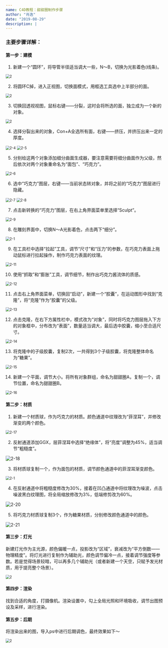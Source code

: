 ```yaml
---
name: C4D教程：甜甜圈制作步骤
author: "肖逸"
date: "2019-08-29"
description: |
---
```

### 主要步骤详解：

#### 第一步：建模

1. 新建一个“圆环”，将导管半径适当调大一些，N～B，切换为光影着色(线条)。

<img src="./images/c4d/2-1.png" alt="2" style="zoom:80%;" />

2. 将圆环C掉，进入正视图，切换面模式，用框选工具选中上半部分的面。

<img src="./images/c4d/2-2.png" alt="2" style="zoom:80%;" />

3. 切换回透视视图，鼠标右键——分裂，这时会将所选的面，独立成为一个新的对象。

<img src="./images/c4d/2-3.png" alt="2" style="zoom:80%;" />

4. 选择分裂出来的对象，Con+A全选所有面，右键——挤压，并挤压出来一定的厚度。 

<img src="./images/c4d/2-4.png" alt="2-4" style="zoom:80%;" />

<img src="./images/c4d/2-5.png" alt="2-5" style="zoom:80%;" />

5. 分别给这两个对象添加细分曲面生成器，要注意需要将细分曲面作为父级，然后依次对两个对象重命名为“面包”、“巧克力”。

<img src="./images/c4d/2-6.png" alt="2-6" style="zoom:80%;" />

6. 选中“巧克力”图层，右键——当前状态转对象，并将之前的“巧克力”图层进行隐藏。

<img src="./images/c4d/2-7.png" alt="2-7" style="zoom:80%;" />

<img src="./images/c4d/2-8.png" alt="2-8" style="zoom:80%;" />

7. 点击新转换的“巧克力”图层，在右上角界面菜单里选择“Sculpt”。  

<img src="./images/c4d/2-9.png" alt="2-9" style="zoom:80%;" />

8. 在雕刻界面中，切换N～A光影着色，点击两下“细分”。 

<img src="./images/c4d/2-10.png" alt="2-1" style="zoom:80%;" />

9. 在工具栏中选择“拉起”工具，调节“尺寸”和“压力”的参数，在巧克力表面上拖动鼠标进行拉起操作，制作巧克力表面的纹理。 

<img src="./images/c4d/2-11.png" alt="2-11" style="zoom:80%;" />

10. 使用“抓取”和“膨胀”工具，调节细节，制作出巧克力酱流体的质感。

<img src="./images/c4d/2-12.png" alt="2-12" style="zoom:80%;" />

11. 点击右上角界面菜单，切换回“启动”，新建一个“胶囊”，在运动图形中找到“克隆”，将“克隆”作为“胶囊”的父级。

<img src="./images/c4d/2-13.png" alt="2-13" style="zoom:80%;" />

12. 点击克隆，在右下方属性栏中，模式改为“对象”，同时将巧克力图层拖入下方的对象框中，分布改为“表面”，数量适当调大，最后选中胶囊，缩小至合适尺寸。

<img src="./images/c4d/2-14.png" alt="2-14" style="zoom:80%;" />

13. 将克隆中的子级胶囊，复制2次，一共得到3个子级胶囊，将克隆整体命名为“糖果”。

<img src="./images/c4d/2-15.png" alt="2-15" style="zoom:80%;" />

14. 新建一个平面，调节大小。将所有对象群组，命名为甜甜圈A，复制一个，调节位置，命名为甜甜圈B。 

<img src="./images/c4d/2-16.png" alt="2-16" style="zoom:80%;" />

#### 第二步：材质

1. 新建一个材质球，作为巧克力的材质。颜色通道中纹理改为“菲涅耳”，并修改渐变的两个颜色。

<img src="./images/c4d/2-1.png" alt="2-17" style="zoom:80%;" />

2. 反射通道添加GGX，层菲涅耳中选择“绝缘体”，将“亮度”调整为45%，适当调节“粗糙度”。 

![2-18](./images/c4d/2-18.png)

3. 将材质球复制一个，作为面包的材质，调节颜色通道中的菲涅耳渐变颜色。

<img src="./images/c4d/2-19.png" alt="2-1" style="zoom:80%;" />

4. 在反射通道中将粗糙度修改为30%，接着在凹凸通道中将纹理改为噪波，点击噪波黑白纹理图，将全局缩放修改为3%，低端修剪改为60%。

![2-20](./images/c4d/2-20.png)

5. 将巧克力材质球复制3个，作为糖果材质，分别修改颜色通道中的颜色。

![2-21](./images/c4d/2-21.png)

#### 第三步：灯光

新建灯光作为主光源，颜色偏暖一点，投影改为“区域”，衰减改为“平方倒数——物理精度”。将灯光进行复制作为辅助光，颜色调节偏冷一点，接着调节强度等参数。若是觉得场景较暗，可以再多几个辅助光（或者新建一个天空，只赋予发光材质，用于提亮整个场景）。

<img src="./images/c4d/2-22.png" alt="2" style="zoom:80%;" />

#### 第四步：渲染

找到合适的角度，打摄像机。渲染设置中，勾上全局光照和环境吸收，调节出图预设及采样，进行渲染。

#### 第五步：后期

将渲染出来的图，导入ps中进行后期调色，最终效果如下～

<img src="./images/c4d/2-23.png" alt="2" style="zoom:80%;" />

